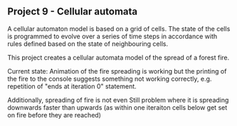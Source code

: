 ## Project 9 - Cellular automata

A cellular automaton model is based on a grid of cells. The state of the cells is programmed to evolve over a series of time steps 
in accordance with rules defined based on the state of neighbouring cells.

This project creates a cellular automata model of the spread of a forest fire.

Current state:
Animation of the fire spreading is working
but the printing of the fire to the console suggests something not working correctly, e.g. repetition of "ends at iteration 0" statement.

Additionally, spreading of fire is not even
Still problem where it is spreading downwards faster than upwards (as within one iteraiton cells below get set on fire before they are reached)
